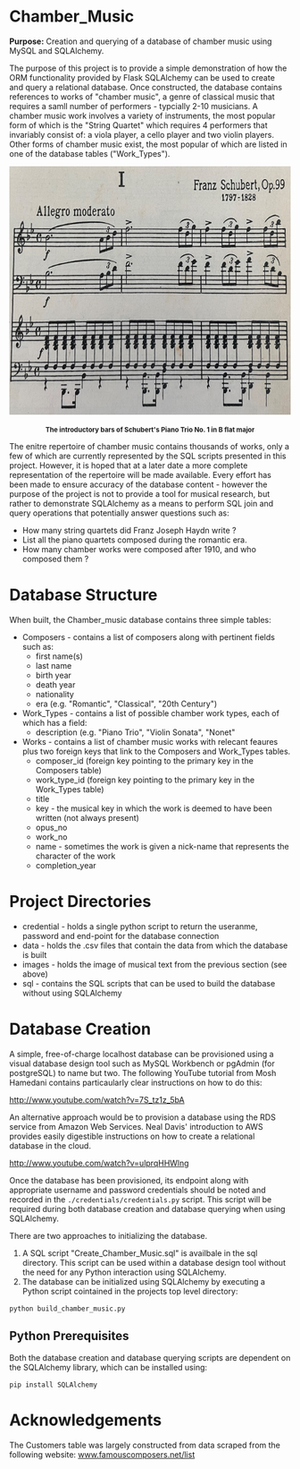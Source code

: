 # Chamber_Music
<strong>Purpose:</strong> Creation and querying of a database of chamber music using MySQL and SQLAlchemy.

The purpose of this project is to provide a simple demonstration of how the ORM functionality provided by Flask SQLAlchemy can be used to create and query a relational database. Once constructed, the database contains references to works of "chamber music", a genre of classical music that requires a samll number of performers - typcially 2-10 musicians. A chamber music work involves a variety of instruments, the most popular form of which is the "String Quartet" which requires 4 performers that invariably consist of: a viola player, a cello player and two violin players. Other forms of chamber music exist, the most popular of which are listed in one of the database tables ("Work_Types").

<p align="center">
    <img src="https://raw.githubusercontent.com/JerryGreenough/Chamber_Music/master/images/schubert_piano_trio.JPG" width="782" height="444">  
</p>

<p align="center">
    <strong><small>The introductory bars of Schubert's Piano Trio No. 1 in B flat major</small></strong>
</p>

The enitre repertoire of chamber music contains thousands of works, only a few of which are currently represented by the SQL scripts presented in this project. However, it is hoped that at a later date a more complete representation of the repertoire will be made available. Every effort has been made to ensure accuracy of the database content - however the purpose of the project is not to provide a tool for musical research, but rather to demonstrate SQLAlchemy as a means to perform SQL join and query operations that potentially answer questions such as:

- How many string quartets did Franz Joseph Haydn write ?
- List all the piano quartets composed during the romantic era.
- How many chamber works were composed after 1910, and who composed them ?


# Database Structure

When built, the Chamber_music database contains three simple tables:

* Composers - contains a list of composers along with pertinent fields such as:
    * first name(s)
    * last name
    * birth year
    * death year
    * nationality
    * era (e.g. "Romantic", "Classical", "20th Century")
* Work_Types - contains a list of possible chamber work types, each of which has a field:
    * description (e.g. "Piano Trio", "Violin Sonata", "Nonet"
* Works - contains a list of chamber music works with relecant feaures plus two foreign keys that link to the Composers and Work_Types tables.
    * composer_id (foreign key pointing to the primary key in the Composers table)
    * work_type_id (foreign key pointing to the primary key in the Work_Types table)
    * title
    * key - the musical key in which the work is deemed to have been written (not always present)
    * opus_no
    * work_no
    * name - sometimes the work is given a nick-name that represents the character of the work
    * completion_year

# Project Directories

* credential - holds a single python script to return the useranme, password and end-point for the database connection
* data - holds the .csv files that contain the data from which the database is built
* images - holds the image of musical text from the previous section (see above)
* sql - contains the SQL scripts that can be used to build the database without using SQLAlchemy

# Database Creation

A simple, free-of-charge localhost database can be provisioned using a visual database design tool such as MySQL Workbench or pgAdmin (for postgreSQL) to name but two. The following YouTube tutorial from Mosh Hamedani contains particaularly clear instructions on how to do this:

http://www.youtube.com/watch?v=7S_tz1z_5bA

An alternative approach would be to provision a database using the RDS service from Amazon Web Services. Neal Davis' introduction to AWS provides easily digestible instructions on how to create a relational database in the cloud.

http://www.youtube.com/watch?v=ulprqHHWlng

Once the database has been provisioned, its endpoint along with appropriate username and password credentials should be noted and recorded in the ```./credentials/credentials.py``` script. This script will be required during both database creation and database querying when using SQLAlchemy.

There are two approaches to initializing the database. 
1. A SQL script "Create_Chamber_Music.sql" is availbale in the sql directory. This script can be used within a database design tool without the need for any Python interaction using SQLAlchemy.
2. The database can be initialized using SQLAlchemy by executing a Python script cointained in the projects top level directory:

```
python build_chamber_music.py
```


## Python Prerequisites

Both the database creation and database querying scripts are dependent on the SQLAlchemy library, which can be installed using:

```
pip install SQLAlchemy
```

# Acknowledgements

The Customers table was largely constructed from data scraped from the following website:
www.famouscomposers.net/list


